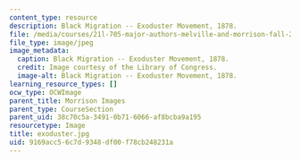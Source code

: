 ```yaml
---
content_type: resource
description: Black Migration -- Exoduster Movement, 1878.
file: /media/courses/21l-705-major-authors-melville-and-morrison-fall-2003/9169acc56c7d9348df00f78cb248231a_exoduster.jpg
file_type: image/jpeg
image_metadata:
  caption: Black Migration -- Exoduster Movement, 1878.
  credit: Image courtesy of the Library of Congress.
  image-alt: Black Migration -- Exoduster Movement, 1878.
learning_resource_types: []
ocw_type: OCWImage
parent_title: Morrison Images
parent_type: CourseSection
parent_uid: 38c70c5a-3491-0b71-6066-af8bcba9a195
resourcetype: Image
title: exoduster.jpg
uid: 9169acc5-6c7d-9348-df00-f78cb248231a
---
```

